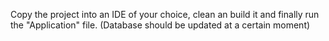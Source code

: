 Copy the project into an IDE of your choice, clean an build it and finally run the "Application" file.
(Database should be updated at a certain moment)
